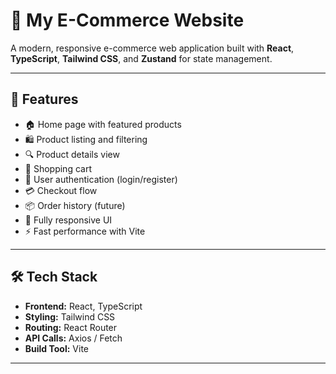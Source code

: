 # 🛒 My E-Commerce Website

A modern, responsive e-commerce web application built with **React**, **TypeScript**, **Tailwind CSS**, and **Zustand** for state management.

---

## 🚀 Features

- 🏠 Home page with featured products
- 🛍️ Product listing and filtering
- 🔍 Product details view
- 🛒 Shopping cart
- 👤 User authentication (login/register)
- 💳 Checkout flow
- 📦 Order history (future)
- 📱 Fully responsive UI
- ⚡ Fast performance with Vite

---

## 🛠️ Tech Stack

- **Frontend:** React, TypeScript
- **Styling:** Tailwind CSS
- **Routing:** React Router
- **API Calls:** Axios / Fetch
- **Build Tool:** Vite

---

